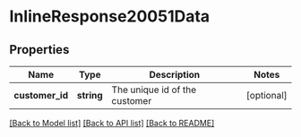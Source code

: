 # InlineResponse20051Data

## Properties
Name | Type | Description | Notes
------------ | ------------- | ------------- | -------------
**customer_id** | **string** | The unique id of the customer | [optional] 

[[Back to Model list]](../../README.md#documentation-for-models) [[Back to API list]](../../README.md#documentation-for-api-endpoints) [[Back to README]](../../README.md)

